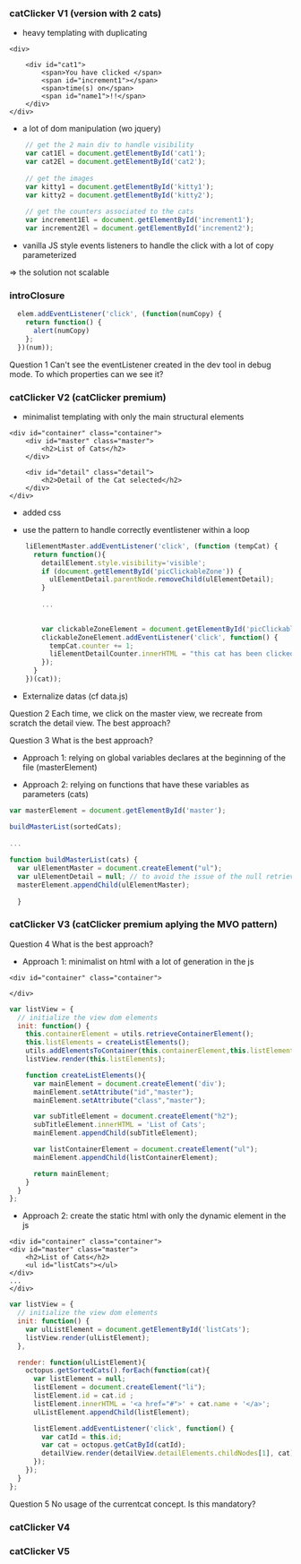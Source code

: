

### catClicker V1 (version with 2 cats)


* heavy templating with duplicating 

``` 
<div>

    <div id="cat1">
        <span>You have clicked </span>
        <span id="increment1"></span>
        <span>time(s) on</span>
        <span id="name1">!!</span>
    </div>
</div>

```

* a lot of dom manipulation (wo jquery)


```javascript
    // get the 2 main div to handle visibility
    var cat1El = document.getElementById('cat1');
    var cat2El = document.getElementById('cat2');
    
    // get the images
    var kitty1 = document.getElementById('kitty1');
    var kitty2 = document.getElementById('kitty2');
    
    // get the counters associated to the cats
    var increment1El = document.getElementById('increment1');
    var increment2El = document.getElementById('increment2');
```

* vanilla JS style events listeners to handle the click with a lot of copy parameterized


=> the solution not scalable


### introClosure
```javascript
  elem.addEventListener('click', (function(numCopy) {
    return function() {
      alert(numCopy)
    };
  })(num));
```


Question 1 
Can't see the eventListener created in the dev tool in debug mode. To which properties can we see it?



### catClicker V2 (catClicker premium)

* minimalist templating with only the main structural elements

``` 
<div id="container" class="container">
    <div id="master" class="master">
        <h2>List of Cats</h2>
    </div>

    <div id="detail" class="detail">
        <h2>Detail of the Cat selected</h2>
    </div>
</div>

```
* added css

* use the pattern to handle correctly eventlistener within a loop
```javascript
    liElementMaster.addEventListener('click', (function (tempCat) {
      return function(){
        detailElement.style.visibility='visible';
        if (document.getElementById('picClickableZone')) {
          ulElementDetail.parentNode.removeChild(ulElementDetail);
        }
        
        ...
  

        var clickableZoneElement = document.getElementById('picClickableZone');
        clickableZoneElement.addEventListener('click', function() {
          tempCat.counter += 1;
          liElementDetailCounter.innerHTML = "this cat has been clicked " + tempCat.counter + " times";
        });
      }
    })(cat));
```

* Externalize datas (cf data.js)

Question 2
Each time, we click on the master view, we recreate from scratch the detail view. The best approach?

Question 3
What is the best approach?

* Approach 1: relying on global variables declares at the beginning of the file (masterElement)


* Approach 2: relying on functions that have these variables as parameters (cats)

```javascript
var masterElement = document.getElementById('master');

buildMasterList(sortedCats);
  
...
  
function buildMasterList(cats) {
  var ulElementMaster = document.createElement("ul");
  var ulElementDetail = null; // to avoid the issue of the null retrieved when selecting on a different link from the initial one
  masterElement.appendChild(ulElementMaster);
  
  }
```



### catClicker V3 (catClicker premium aplying the MVO pattern)

Question 4
What is the best approach?

* Approach 1: minimalist on html with a lot of generation in the js
```
<div id="container" class="container">

</div>
```

```javascript
var listView = {
  // initialize the view dom elements
  init: function() {
    this.containerElement = utils.retrieveContainerElement();
    this.listElements = createListElements();
    utils.addElementsToContainer(this.containerElement,this.listElements);
    listView.render(this.listElements);

    function createListElements(){
      var mainElement = document.createElement('div');
      mainElement.setAttribute("id","master");
      mainElement.setAttribute("class","master");

      var subTitleElement = document.createElement("h2");
      subTitleElement.innerHTML = 'List of Cats';
      mainElement.appendChild(subTitleElement);

      var listContainerElement = document.createElement("ul");
      mainElement.appendChild(listContainerElement);

      return mainElement;
    }
  }
};
```

* Approach 2: create the static  html with only the dynamic element in the js
```
<div id="container" class="container">
<div id="master" class="master">
    <h2>List of Cats</h2>
    <ul id="listCats"></ul>
</div>
...
</div>
```

```javascript
var listView = {
  // initialize the view dom elements
  init: function() {
    var ulListElement = document.getElementById('listCats');
    listView.render(ulListElement);
  },

  render: function(ulListElement){
    octopus.getSortedCats().forEach(function(cat){
      var listElement = null;
      listElement = document.createElement("li");
      listElement.id = cat.id ;
      listElement.innerHTML = '<a href="#">' + cat.name + '</a>';
      ulListElement.appendChild(listElement);

      listElement.addEventListener('click', function() {
        var catId = this.id;
        var cat = octopus.getCatById(catId);
        detailView.render(detailView.detailElements.childNodes[1], cat);
      });
    });
  }
};
```

Question 5
No usage of the currentcat concept. Is this mandatory?

### catClicker V4



### catClicker V5
